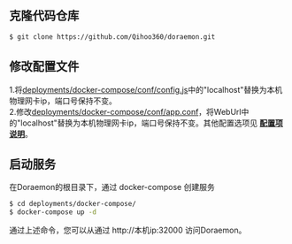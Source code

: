 ## 克隆代码仓库

```bash
$ git clone https://github.com/Qihoo360/doraemon.git
```
## 修改配置文件  
1.将[deployments/docker-compose/conf/config.js](../deployments/docker-compose/conf/config.js)中的"localhost"替换为本机物理网卡ip，端口号保持不变。  
2.修改[deployments/docker-compose/conf/app.conf](../deployments/docker-compose/conf/app.conf)，将WebUrl中的"localhost"替换为本机物理网卡ip，端口号保持不变。其他配置选项见 **[配置项说明](ConfigurationItemDescription-CN.md)**。
## 启动服务  
在Doraemon的根目录下，通过 docker-compose 创建服务

```bash
$ cd deployments/docker-compose/
$ docker-compose up -d
```  
通过上述命令，您可以从通过 http://本机ip:32000 访问Doraemon。
